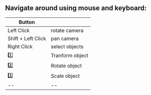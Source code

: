 ## Navigate around using mouse and keyboard:

|Button||
|--|--|
|Left Click| rotate camera |
|Shift + Left Click|pan camera|
|Right Click|select objects|
|1️⃣|Tranform object|
|2️⃣|Rotate object|
|3️⃣|Scale object|
|--|--|